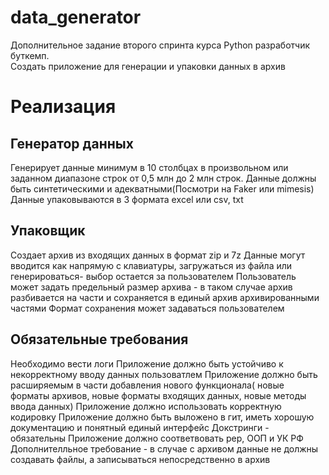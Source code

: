 # data_generator
Дополнительное задание второго спринта курса Python разработчик буткемп.  
Создать приложение для генерации и упаковки данных в архив 

# Реализация 
## Генератор данных 
Генерирует данные минимум в 10 столбцах в произвольном или заданном диапазоне строк от 0,5 млн до 2 млн строк. Данные должны быть синтетическими и адекватными(Посмотри на Faker или mimesis) Данные упаковываются в 3 формата exсel или csv, txt 
## Упаковщик 
Создает архив из входящих данных в формат zip и 7z Данные могут вводится как напрямую с клавиатуры, загружаться из файла или генерироваться- выбор остается за пользователем Пользователь может задать предельный размер архива - в таком случае архив разбивается на части и сохраняется в единый архив архивированными частями Формат сохранения может задаваться пользователем 
## Обязательные требования 
Необходимо вести логи 
Приложение должно быть устойчиво к некорректному вводу данных пользоватлем 
Приложение должно быть расширяемым в части добавления нового функционала( новые форматы архивов, новые форматы входящих данных, новые методы ввода данных) 
Приложение должно использовать корректную кодировку 
Приложение должно быть выложено в гит, иметь хорошую документацию и понятный единый интерфейс 
Докстринги - обязательны 
Приложение должно соответвовать pep, ООП и УК РФ 
Дополнителльное требование - в случае с архивом данные не должны создавать файлы, а записываться непосредственно в архив